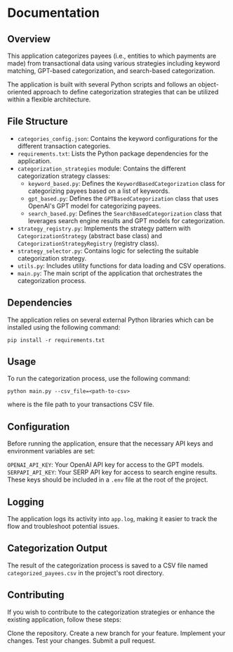 # Documentation

## Overview

This application categorizes payees (i.e., entities to which payments are made) from transactional data using various strategies including keyword matching, GPT-based categorization, and search-based categorization.

The application is built with several Python scripts and follows an object-oriented approach to define categorization strategies that can be utilized within a flexible architecture.

## File Structure

- `categories_config.json`: Contains the keyword configurations for the different transaction categories.
- `requirements.txt`: Lists the Python package dependencies for the application.
- `categorization_strategies` module: Contains the different categorization strategy classes:
  - `keyword_based.py`: Defines the `KeywordBasedCategorization` class for categorizing payees based on a list of keywords.
  - `gpt_based.py`: Defines the `GPTBasedCategorization` class that uses OpenAI's GPT model for categorizing payees.
  - `search_based.py`: Defines the `SearchBasedCategorization` class that leverages search engine results and GPT models for categorization.
- `strategy_registry.py`: Implements the strategy pattern with `CategorizationStrategy` (abstract base class) and `CategorizationStrategyRegistry` (registry class).
- `strategy_selector.py`: Contains logic for selecting the suitable categorization strategy.
- `utils.py`: Includes utility functions for data loading and CSV operations.
- `main.py`: The main script of the application that orchestrates the categorization process.

## Dependencies

The application relies on several external Python libraries which can be installed using the following command:

```shell
pip install -r requirements.txt
```

## Usage
To run the categorization process, use the following command:
```
python main.py --csv_file=<path-to-csv>
```

where <path-to-csv> is the file path to your transactions CSV file.

## Configuration
Before running the application, ensure that the necessary API keys and environment variables are set:

`OPENAI_API_KEY`: Your OpenAI API key for access to the GPT models.
`SERPAPI_API_KEY`: Your SERP API key for access to search engine results.
These keys should be included in a `.env` file at the root of the project.

## Logging
The application logs its activity into `app.log`, making it easier to track the flow and troubleshoot potential issues.

## Categorization Output
The result of the categorization process is saved to a CSV file named `categorized_payees.csv` in the project's root directory.

## Contributing
If you wish to contribute to the categorization strategies or enhance the existing application, follow these steps:

Clone the repository.
Create a new branch for your feature.
Implement your changes.
Test your changes.
Submit a pull request.